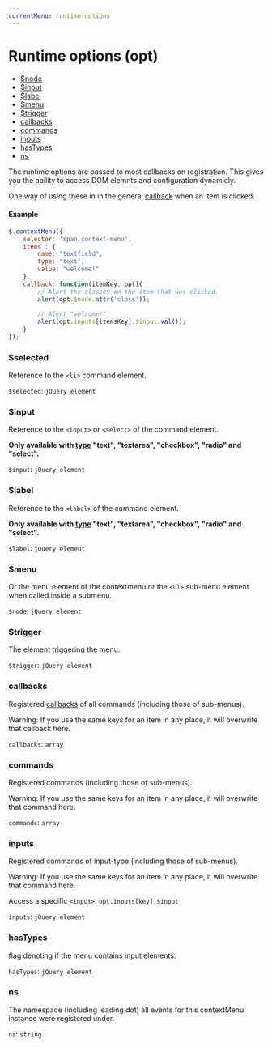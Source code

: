 ```yaml
---
currentMenu: runtime-options
---
```


# Runtime options (opt)

<!-- START doctoc generated TOC please keep comment here to allow auto update -->
<!-- DON'T EDIT THIS SECTION, INSTEAD RE-RUN doctoc TO UPDATE -->


- [$node](#node)
- [$input](#input)
- [$label](#label)
- [$menu](#menu)
- [$trigger](#trigger)
- [callbacks](#callbacks)
- [commands](#commands)
- [inputs](#inputs)
- [hasTypes](#hastypes)
- [ns](#ns)

<!-- END doctoc generated TOC please keep comment here to allow auto update -->
The runtime options are passed to most callbacks on registration. This gives you the ability to access DOM elemnts and configuration dynamicly.

One way of using these in in the general [callback](#callback) when an item is clicked.

#### Example
```javascript
$.contextMenu({
    selector: 'span.context-menu',
    items : {
        name: "textfield",
        type: "text",
        value: "welcome!"
    },    
    callback: function(itemKey, opt){
        // Alert the classes on the item that was clicked. 
        alert(opt.$node.attr('class'));
        
        // Alert "welcome!"
        alert(opt.inputs[itemsKey].$input.val());
    }
});
```

### $selected

Reference to the `<li>` command element. 

`$selected`: `jQuery element`  

### $input

Reference to the `<input>` or `<select>` of the command element.

__Only available with [type](#type) "text", "textarea", "checkbox", "radio" and "select".__

`$input`: `jQuery element`  


### $label

Reference to the `<label>` of the command element.

__Only available with [type](#type) "text", "textarea", "checkbox", "radio" and "select".__

`$label`: `jQuery element`  


### $menu

Or the menu element of the contextmenu or the `<ul>` sub-menu element when called inside a submenu.  

`$node`: `jQuery element`  


### $trigger

The element triggering the menu.

`$trigger`: `jQuery element`  


### callbacks

Registered [callbacks](#callback) of all commands (including those of sub-menus). 

Warning: If you use the same keys for an item in any place, it will overwrite that callback here.

`callbacks`: `array`  


### commands

Registered commands (including those of sub-menus).

Warning: If you use the same keys for an item in any place, it will overwrite that command here.

`commands`: `array`  

### inputs

Registered commands of input-type (including those of sub-menus).

Warning: If you use the same keys for an item in any place, it will overwrite that command here.

Access a specific `<input>`: `opt.inputs[key].$input`

`inputs`: `jQuery element`  


### hasTypes

flag denoting if the menu contains input elements.

`hasTypes`: `jQuery element`  


### ns

The namespace (including leading dot) all events for this contextMenu instance were registered under.

`ns`: `string`  

